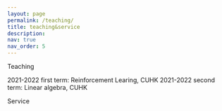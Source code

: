 ```yaml
---
layout: page
permalink: /teaching/
title: teaching&service
description: 
nav: true
nav_order: 5
---
```


Teaching

2021-2022 first term: Reinforcement Learing, CUHK
2021-2022 second term: Linear algebra, CUHK

Service
